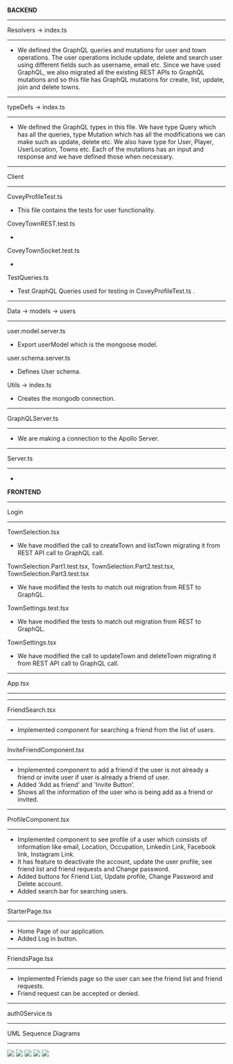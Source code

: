 **BACKEND**

---

Resolvers -> index.ts

---

- We defined the GraphQL queries and mutations for user and town operations. The user operations include update, delete and search user using different fields such as username, email etc. Since we have used GraphQL, we also migrated all the existing REST APIs to GraphQL mutations and so this file has GraphQL mutations for create, list, update, join and delete towns.

---

typeDefs -> index.ts

---

- We defined the GraphQL types in this file. We have type Query which has all the queries, type Mutation which has all the modifications we can make such as update, delete etc. We also have type for User, Player, UserLocation, Towns etc. Each of the mutations has an input and response and we have defined those when necessary.

---

Client

---

CoveyProfileTest.ts

- This file contains the tests for user functionality.

CoveyTownREST.test.ts

-

CoveyTownSocket.test.ts

-

TestQueries.ts

- Test GraphQL Queries used for testing in CoveyProfileTest.ts .

---

Data -> models -> users

---

user.model.server.ts

- Export userModel which is the mongoose model.

user.schema.server.ts

- Defines User schema.

Utils -> index.ts

- Creates the mongodb connection.

---

GraphQLServer.ts

---

- We are making a connection to the Apollo Server.

---

Server.ts

---

-

**FRONTEND**

---

Login

---

TownSelection.tsx

- We have modified the call to createTown and listTown migrating it from REST API call to GraphQL call.

TownSelection.Part1.test.tsx, TownSelection.Part2.test.tsx, TownSelection.Part3.test.tsx

- We have modified the tests to match out migration from REST to GraphQL.

TownSettings.test.tsx

- We have modified the tests to match out migration from REST to GraphQL.

TownSettings.tsx

- We have modified the call to updateTown and deleteTown migrating it from REST API call to GraphQL call.

---

App.tsx

---

---

FriendSearch.tsx

---

- Implemented component for searching a friend from the list of users.

---

InviteFriendComponent.tsx

---

- Implemented component to add a friend if the user is not already a friend or  invite user if user is already a friend of user.
- Added 'Add as friend' and 'Invite Button'.
- Shows all the information of the user who is being add as a friend or invited.

---

ProfileComponent.tsx

---

- Implemented component to see profile of a user which consists of information like email, Location, Occupation, Linkedin Link, Facebook link, Instagram Link. 
- It has feature to deactivate the account, update the user profile, see friend list and friend requests and Change password.
- Added buttons for Friend List, Update profile, Change Password and Delete account.
- Added search bar for searching users.

---

StarterPage.tsx

---

- Home Page of our application.
- Added Log in button.


---

FriendsPage.tsx

---

- Implemented Friends page so the user can see the friend list and friend requests.
- Friend request can be accepted or denied.

---

auth0Service.ts

---

UML Sequence Diagrams

---
<img src="https://github.com/trena-dhingra/covey.town/raw/features.md-dhingrat/screenshots/signup.jpeg"/>
<img src="https://github.com/trena-dhingra/covey.town/raw/features.md-dhingrat/screenshots/login_logout.jpeg"/>
<img src="https://github.com/trena-dhingra/covey.town/raw/features.md-dhingrat/screenshots/user_update_delete.jpeg"/>
<img src="https://github.com/trena-dhingra/covey.town/raw/features.md-dhingrat/screenshots/search.jpeg"/>
<img src="https://github.com/trena-dhingra/covey.town/raw/features.md-dhingrat/screenshots/friends.jpeg"/>
